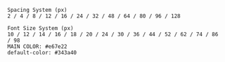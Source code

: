    Spacing System (px)
    2 / 4 / 8 / 12 / 16 / 24 / 32 / 48 / 64 / 80 / 96 / 128

    Font Size System (px)
    10 / 12 / 14 / 16 / 18 / 20 / 24 / 30 / 36 / 44 / 52 / 62 / 74 / 86
    / 98
    MAIN COLOR: #e67e22
    default-color: #343a40
